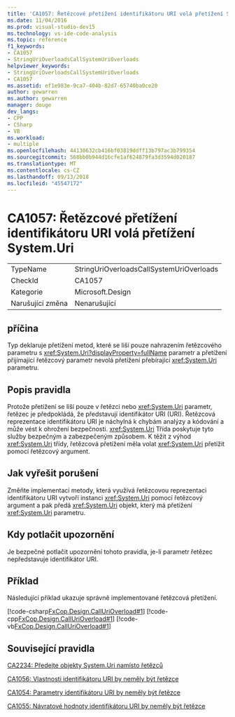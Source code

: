 ```yaml
---
title: 'CA1057: Řetězcové přetížení identifikátoru URI volá přetížení System.Uri'
ms.date: 11/04/2016
ms.prod: visual-studio-dev15
ms.technology: vs-ide-code-analysis
ms.topic: reference
f1_keywords:
- CA1057
- StringUriOverloadsCallSystemUriOverloads
helpviewer_keywords:
- StringUriOverloadsCallSystemUriOverloads
- CA1057
ms.assetid: ef1e983e-9ca7-404b-82d7-65740ba0ce20
author: gewarren
ms.author: gewarren
manager: douge
dev_langs:
- CPP
- CSharp
- VB
ms.workload:
- multiple
ms.openlocfilehash: 44130632cb416bf03819ddff13b797ac3b799354
ms.sourcegitcommit: 568bb0b944d16cfe1af624879fa3d3594d020187
ms.translationtype: MT
ms.contentlocale: cs-CZ
ms.lasthandoff: 09/13/2018
ms.locfileid: "45547172"
---
```

# <a name="ca1057-string-uri-overloads-call-systemuri-overloads"></a>CA1057: Řetězcové přetížení identifikátoru URI volá přetížení System.Uri

|||
|-|-|
|TypeName|StringUriOverloadsCallSystemUriOverloads|
|CheckId|CA1057|
|Kategorie|Microsoft.Design|
|Narušující změna|Nenarušující|

## <a name="cause"></a>příčina

Typ deklaruje přetížení metod, které se liší pouze nahrazením řetězcového parametru s <xref:System.Uri?displayProperty=fullName> parametr a přetížení přijímající řetězcový parametr nevolá přetížení přebírající <xref:System.Uri> parametru.

## <a name="rule-description"></a>Popis pravidla
 Protože přetížení se liší pouze v řetězci nebo <xref:System.Uri> parametr, řetězec je předpokládá, že představují identifikátor URI (URI). Řetězcová reprezentace identifikátoru URI je náchylná k chybám analýzy a kódování a může vést k ohrožení bezpečnosti. <xref:System.Uri> Třída poskytuje tyto služby bezpečným a zabezpečeným způsobem. K těžit z výhod <xref:System.Uri> třídy, řetězcová přetížení měla volat <xref:System.Uri> přetížit pomocí řetězcový argument.

## <a name="how-to-fix-violations"></a>Jak vyřešit porušení
 Změňte implementaci metody, která využívá řetězcovou reprezentaci identifikátoru URI vytvoří instanci <xref:System.Uri> pomocí řetězcový argument a pak předá <xref:System.Uri> objekt, který má přetížení <xref:System.Uri> parametru.

## <a name="when-to-suppress-warnings"></a>Kdy potlačit upozornění
 Je bezpečné potlačit upozornění tohoto pravidla, je-li parametr řetězec nepředstavuje identifikátor URI.

## <a name="example"></a>Příklad
 Následující příklad ukazuje správně implementované řetězcová přetížení.

 [!code-csharp[FxCop.Design.CallUriOverload#1](../code-quality/codesnippet/CSharp/ca1057-string-uri-overloads-call-system-uri-overloads_1.cs)]
 [!code-cpp[FxCop.Design.CallUriOverload#1](../code-quality/codesnippet/CPP/ca1057-string-uri-overloads-call-system-uri-overloads_1.cpp)]
 [!code-vb[FxCop.Design.CallUriOverload#1](../code-quality/codesnippet/VisualBasic/ca1057-string-uri-overloads-call-system-uri-overloads_1.vb)]

## <a name="related-rules"></a>Související pravidla
 [CA2234: Předejte objekty System.Uri namísto řetězců](../code-quality/ca2234-pass-system-uri-objects-instead-of-strings.md)

 [CA1056: Vlastnosti identifikátoru URI by neměly být řetězce](../code-quality/ca1056-uri-properties-should-not-be-strings.md)

 [CA1054: Parametry identifikátoru URI by neměly být řetězce](../code-quality/ca1054-uri-parameters-should-not-be-strings.md)

 [CA1055: Návratové hodnoty identifikátoru URI by neměly být řetězce](../code-quality/ca1055-uri-return-values-should-not-be-strings.md)